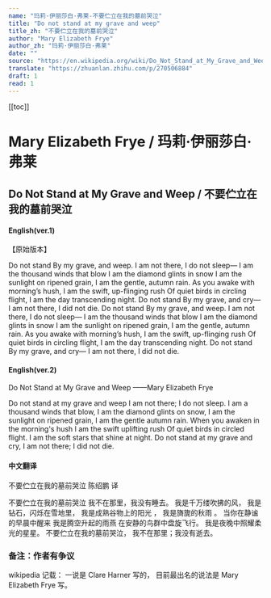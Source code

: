 ```yaml
---
name: "玛莉·伊丽莎白·弗莱-不要伫立在我的墓前哭泣"
title: "Do not stand at my grave and weep"
title_zh: "不要伫立在我的墓前哭泣"
author: "Mary Elizabeth Frye"
author_zh: "玛莉·伊丽莎白·弗莱"
date: ""
source: "https://en.wikipedia.org/wiki/Do_Not_Stand_at_My_Grave_and_Weep"
translate: "https://zhuanlan.zhihu.com/p/270506884"
draft: 1
read: 1
---
```


[[toc]]

# Mary Elizabeth Frye / 玛莉·伊丽莎白·弗莱

## Do Not Stand at My Grave and Weep / 不要伫立在我的墓前哭泣

<!-- tabs:start -->

#### **English(ver.1)**

【原始版本】

Do not stand
By my grave, and weep.
I am not there,
I do not sleep—
I am the thousand winds that blow
I am the diamond glints in snow
I am the sunlight on ripened grain,
I am the gentle, autumn rain.
As you awake with morning’s hush,
I am the swift, up-flinging rush
Of quiet birds in circling flight,
I am the day transcending night.
Do not stand
By my grave, and cry—
I am not there,
I did not die.
Do not stand
By my grave, and weep.
I am not there,
I do not sleep—
I am the thousand winds that blow
I am the diamond glints in snow
I am the sunlight on ripened grain,
I am the gentle, autumn rain.
As you awake with morning’s hush,
I am the swift, up-flinging rush
Of quiet birds in circling flight,
I am the day transcending night.
Do not stand
By my grave, and cry—
I am not there,
I did not die.

#### **English(ver.2)**

Do Not Stand at My Grave and Weep
——Mary Elizabeth Frye

Do not stand at my grave and weep
I am not there; I do not sleep.
I am a thousand winds that blow,
I am the diamond glints on snow,
I am the sunlight on ripened grain,
I am the gentle autumn rain.
When you awaken in the morning's hush
I am the swift uplifting rush
Of quiet birds in circled flight.
I am the soft stars that shine at night.
Do not stand at my grave and cry,
I am not there; I did not die.

#### **中文翻译**

不要伫立在我的墓前哭泣
陈绍鹏 译

不要伫立在我的墓前哭泣
我不在那里，我没有睡去。
我是千万缕吹拂的风，
我是钻石，闪烁在雪地里，
我是成熟谷物上的阳光 ，
我是旖旎的秋雨 。
当你在静谧的早晨中醒来
我是腾空升起的雨燕
在安静的鸟群中盘旋飞行。
我是夜晚中照耀柔光的星星。
不要伫立在我的墓前哭泣，
我不在那里；我没有逝去。

<!-- tabs:end -->

### 备注：作者有争议

wikipedia 记载：
一说是 Clare Harner 写的，
目前最出名的说法是 Mary Elizabeth Frye 写。
